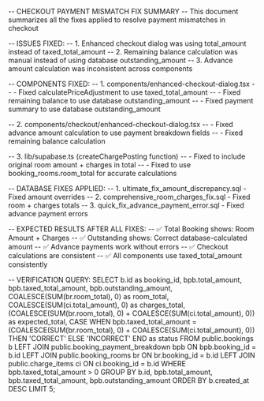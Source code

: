 -- CHECKOUT PAYMENT MISMATCH FIX SUMMARY
-- This document summarizes all the fixes applied to resolve payment mismatches in checkout

-- ISSUES FIXED:
-- 1. Enhanced checkout dialog was using total_amount instead of taxed_total_amount
-- 2. Remaining balance calculation was manual instead of using database outstanding_amount
-- 3. Advance amount calculation was inconsistent across components

-- COMPONENTS FIXED:
-- 1. components/enhanced-checkout-dialog.tsx
--    - Fixed calculatePriceAdjustment to use taxed_total_amount
--    - Fixed remaining balance to use database outstanding_amount
--    - Fixed payment summary to use database outstanding_amount

-- 2. components/checkout/enhanced-checkout-dialog.tsx
--    - Fixed advance amount calculation to use payment breakdown fields
--    - Fixed remaining balance calculation

-- 3. lib/supabase.ts (createChargePosting function)
--    - Fixed to include original room amount + charges in total
--    - Fixed to use booking_rooms.room_total for accurate calculations

-- DATABASE FIXES APPLIED:
-- 1. ultimate_fix_amount_discrepancy.sql - Fixed amount overrides
-- 2. comprehensive_room_charges_fix.sql - Fixed room + charges totals
-- 3. quick_fix_advance_payment_error.sql - Fixed advance payment errors

-- EXPECTED RESULTS AFTER ALL FIXES:
-- ✅ Total Booking shows: Room Amount + Charges
-- ✅ Outstanding shows: Correct database-calculated amount
-- ✅ Advance payments work without errors
-- ✅ Checkout calculations are consistent
-- ✅ All components use taxed_total_amount consistently

-- VERIFICATION QUERY:
SELECT 
    b.id as booking_id,
    bpb.total_amount,
    bpb.taxed_total_amount,
    bpb.outstanding_amount,
    COALESCE(SUM(br.room_total), 0) as room_total,
    COALESCE(SUM(ci.total_amount), 0) as charges_total,
    (COALESCE(SUM(br.room_total), 0) + COALESCE(SUM(ci.total_amount), 0)) as expected_total,
    CASE 
        WHEN bpb.taxed_total_amount = (COALESCE(SUM(br.room_total), 0) + COALESCE(SUM(ci.total_amount), 0)) THEN 'CORRECT'
        ELSE 'INCORRECT'
    END as status
FROM public.bookings b
LEFT JOIN public.booking_payment_breakdown bpb ON bpb.booking_id = b.id
LEFT JOIN public.booking_rooms br ON br.booking_id = b.id
LEFT JOIN public.charge_items ci ON ci.booking_id = b.id
WHERE bpb.taxed_total_amount > 0
GROUP BY b.id, bpb.total_amount, bpb.taxed_total_amount, bpb.outstanding_amount
ORDER BY b.created_at DESC
LIMIT 5;
